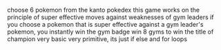 choose 6 pokemon from the kanto pokedex
this game works on the principle of super effective moves against weaknesses of gym leaders
if you choose a pokemon that is super effective against a gym leader's pokemon, you instantly win the gym badge
win 8 gyms to win the title of champion
very basic very primitive, its just if else and for loops
